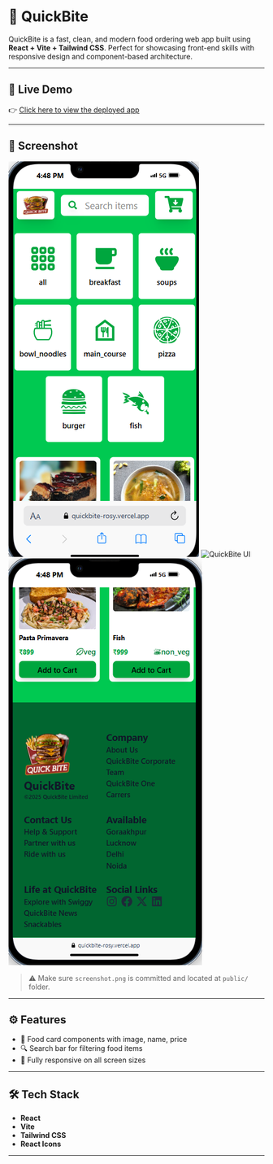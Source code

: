 # 🍔 QuickBite

QuickBite is a fast, clean, and modern food ordering web app built using **React + Vite + Tailwind CSS**. Perfect for showcasing front-end skills with responsive design and component-based architecture.

---

## 🚀 Live Demo

👉 [Click here to view the deployed app](https://quickbite-rosy.vercel.app)

---

## 📸 Screenshot

![QuickBite UI](./public/screenshot.png)
![QuickBite UI](./public/screenshot2.png)
![QuickBite UI](./public/screenshot3.png)

> ⚠️ Make sure `screenshot.png` is committed and located at `public/` folder.

---

## ⚙️ Features

- 🍱 Food card components with image, name, price
- 🔍 Search bar for filtering food items
- 📱 Fully responsive on all screen sizes

---

## 🛠️ Tech Stack

- **React**
- **Vite**
- **Tailwind CSS**
- **React Icons**

---






